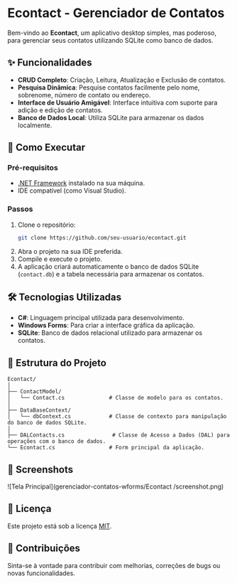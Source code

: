 # Econtact - Gerenciador de Contatos

Bem-vindo ao **Econtact**, um aplicativo desktop simples, mas poderoso, para gerenciar seus contatos utilizando SQLite como banco de dados. 

## ✨ Funcionalidades

- **CRUD Completo**: Criação, Leitura, Atualização e Exclusão de contatos.
- **Pesquisa Dinâmica**: Pesquise contatos facilmente pelo nome, sobrenome, número de contato ou endereço.
- **Interface de Usuário Amigável**: Interface intuitiva com suporte para adição e edição de contatos.
- **Banco de Dados Local**: Utiliza SQLite para armazenar os dados localmente.

## 🚀 Como Executar

### Pré-requisitos

- [.NET Framework](https://dotnet.microsoft.com/download/dotnet-framework) instalado na sua máquina.
- IDE compatível (como Visual Studio).

### Passos

1. Clone o repositório:
    ```bash
    git clone https://github.com/seu-usuario/econtact.git
    ```
2. Abra o projeto na sua IDE preferida.
3. Compile e execute o projeto.
4. A aplicação criará automaticamente o banco de dados SQLite (`contact.db`) e a tabela necessária para armazenar os contatos.

## 🛠️ Tecnologias Utilizadas

- **C#**: Linguagem principal utilizada para desenvolvimento.
- **Windows Forms**: Para criar a interface gráfica da aplicação.
- **SQLite**: Banco de dados relacional utilizado para armazenar os contatos.

## 📂 Estrutura do Projeto

```plaintext
Econtact/
│
├── ContactModel/
│   └── Contact.cs              # Classe de modelo para os contatos.
│
├── DataBaseContext/
│   └── dbContext.cs            # Classe de contexto para manipulação do banco de dados SQLite.
│
├── DALContacts.cs               # Classe de Acesso a Dados (DAL) para operações com o banco de dados.
└── Econtact.cs                 # Form principal da aplicação.
```

## 📸 Screenshots

![Tela Principal](gerenciador-contatos-wforms/Econtact
/screenshot.png)

## 📝 Licença

Este projeto está sob a licença [MIT](https://opensource.org/licenses/MIT).


## 🤝 Contribuições

Sinta-se à vontade para contribuir com melhorias, correções de bugs ou novas funcionalidades.
